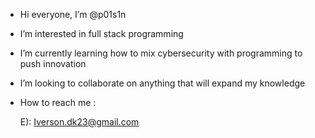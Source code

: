 -  Hi everyone, I’m @p01s1n
-  I’m interested in full stack programming
-  I’m currently learning how to mix cybersecurity with programming to push innovation
-  I’m looking to collaborate on anything that will expand my knowledge 
-  How to reach me :

      E): Iverson.dk23@gmail.com

<!---
p01s1n/p01s1n is a ✨ special ✨ repository because its `README.md` (this file) appears on your GitHub profile.
You can click the Preview link to take a look at your changes.
--->
